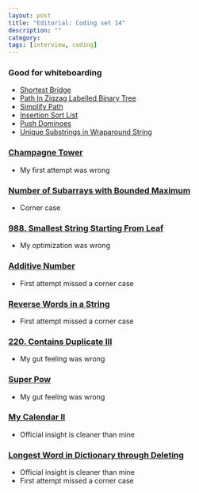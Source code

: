 ```yaml
---
layout: post
title: "Editorial: Coding set 14" 
description: ""
category: 
tags: [interview, coding]
---
```


### Good for whiteboarding
* [Shortest Bridge](https://leetcode.com/submissions/detail/390460329/)
* [Path In Zigzag Labelled Binary Tree](https://leetcode.com/submissions/detail/390551786/)
* [Simplify Path](https://leetcode.com/submissions/detail/394910972/)
* [Insertion Sort List](https://leetcode.com/submissions/detail/395349847/)
* [Push Dominoes](https://leetcode.com/submissions/detail/396854078/)
* [Unique Substrings in Wraparound String](https://leetcode.com/submissions/detail/396867579/)

### [Champagne Tower](https://leetcode.com/submissions/detail/390164064/)
* My first attempt was wrong

### [Number of Subarrays with Bounded Maximum](https://leetcode.com/submissions/detail/390290613/)
* Corner case

### [988. Smallest String Starting From Leaf](https://leetcode.com/submissions/detail/390506651/)
* My optimization was wrong

### [Additive Number](https://leetcode.com/submissions/detail/390807206/)
* First attempt missed a corner case

### [Reverse Words in a String](https://leetcode.com/submissions/detail/394841514/)
* First attempt missed a corner case

### [220. Contains Duplicate III](https://leetcode.com/submissions/detail/394888860/)
* My gut feeling was wrong

### [Super Pow](https://leetcode.com/submissions/detail/395174245/)
* My gut feeling was wrong

### [My Calendar II](https://leetcode.com/submissions/detail/396820591/)
* Official insight is cleaner than mine

### [Longest Word in Dictionary through Deleting](https://leetcode.com/submissions/detail/395435344/)
* Official insight is cleaner than mine
* First attempt missed a corner case
